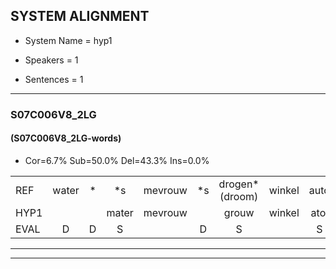 
## SYSTEM ALIGNMENT

- System Name = hyp1

- Speakers = 1

- Sentences = 1

---

### S07C006V8_2LG

#### (S07C006V8_2LG-words)

- Cor=6.7%	Sub=50.0%	Del=43.3%	Ins=0.0%

|  |  |  |  |  |  |  |  |  |  |  |  |  |  |  |  |  |  |  |  |  |  |  |  |  |  |  |  |  |  |  |  |  |  |  |  |  |  |  |  |  |  |  |  |  |  |  |  |  |  |  |  |  |  |  |  |  |  |  |  |  |  |  |  |  |  |  |  |  |  |  |  |  |  |  |  |  |  |  |  |  |  |  |  |  |  |  |  |  |  |  |
|:--- |:---:|:---:|:---:|:---:|:---:|:---:|:---:|:---:|:---:|:---:|:---:|:---:|:---:|:---:|:---:|:---:|:---:|:---:|:---:|:---:|:---:|:---:|:---:|:---:|:---:|:---:|:---:|:---:|:---:|:---:|:---:|:---:|:---:|:---:|:---:|:---:|:---:|:---:|:---:|:---:|:---:|:---:|:---:|:---:|:---:|:---:|:---:|:---:|:---:|:---:|:---:|:---:|:---:|:---:|:---:|:---:|:---:|:---:|:---:|:---:|:---:|:---:|:---:|:---:|:---:|:---:|:---:|:---:|:---:|:---:|:---:|:---:|:---:|:---:|:---:|:---:|:---:|:---:|:---:|:---:|:---:|:---:|:---:|:---:|:---:|:---:|:---:|:---:|:---:|:---:|
| REF | water | * | *s | mevrouw | *s | drogen*(droom) | winkel | auto | schouders | *s | verhaal | * | * | * | *(koningin) | moeilijk | moeilijk | *s | * | speelplaats | * | * | * | *s | drinken | *s | * | hoofdpijn | regen*(rennen) | *s | * | vliegtuig | *s | * | stoppen | opnieuw | gooien | gooien | sneeuwen | * | *s | sneeuwen | moeder | moeder | * | *s | fietsbel | * | fietsbel | *s | vinger | dichtbij | *s | * | dichtbij | meisje | chauffeur | * | *s | *s | muziek | waarom | waarom | * | *s | * | * | * | lawaai*(lauw) | zwemmen | vuurwerk | *s | * | vuurwerk | appel | *s | *s | kussen | * | eerste | circus | * | kleuren | voetbal | * | voetbal | vlinder | * | vlinder | *s |
| HYP1 |  |  | mater | mevrouw |  | grouw | winkel | atol | schouder | schelder | verhaal |  |  |  |  |  |  |  |  |  |  |  |  |  |  |  | m | kongingin | moilak | speelplaat | en | hoofd | pijn | vietag | topen | opnieuw |  |  |  |  |  |  | goie | goien | meele | moke | litje | leetje | potot | pat | lat | fitswel | ginge | tegen | mij | meisje |  |  |  |  |  |  |  |  |  |  | chauveur | chafan | lesek | um | gun | eren | venen | erk | appel |  |  |  |  |  | a | cla | isen | eerst | u | sisukus | serkes | luhm | vonal | vinden |
| EVAL | D | D | S |  | D | S |  | S | S | S |  | D | D | D | D | D | D | D | D | D | D | D | D | D | D | D | S | S | S | S | S | S | S | S | S |  | D | D | D | D | D | D | S | S | S | S | S | S | S | S | S | S | S | S | S |  | D | D | D | D | D | D | D | D | D | D | S | S | S | S | S | S | S | S |  | D | D | D | D | D | S | S | S | S | S | S | S | S | S | S |
---

---
